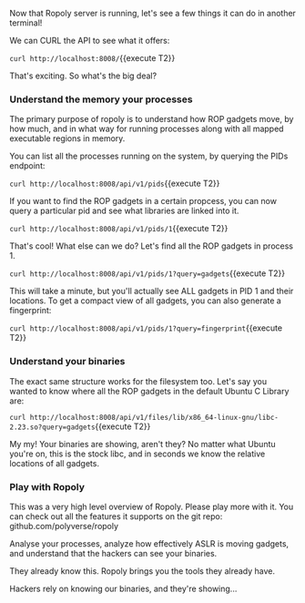 Now that Ropoly server is running, let's see a few things it can
do in another terminal!

We can CURL the API to see what it offers:

`curl http://localhost:8008/`{{execute T2}}

That's exciting. So what's the big deal?

### Understand the memory your processes

The primary purpose of ropoly is to understand how ROP gadgets
move, by how much, and in what way for running processes along
with all mapped executable regions in memory.

You can list all the processes running on the system, by querying
the PIDs endpoint:

`curl http://localhost:8008/api/v1/pids`{{execute T2}}

If you want to find the ROP gadgets in a certain propcess, you can now
query a particular pid and see what libraries are linked into it.

`curl http://localhost:8008/api/v1/pids/1`{{execute T2}}


That's cool! What else can we do? Let's find all the ROP gadgets in
process 1.

`curl http://localhost:8008/api/v1/pids/1?query=gadgets`{{execute T2}}

This will take a minute, but you'll actually see ALL gadgets in PID 1
and their locations. To get a compact view of all gadgets, you can also
generate a fingerprint:

`curl http://localhost:8008/api/v1/pids/1?query=fingerprint`{{execute T2}}

### Understand your binaries

The exact same structure works for the filesystem too. Let's say
you wanted to know where all the ROP gadgets in the default
Ubuntu C Library are:

`curl http://localhost:8008/api/v1/files/lib/x86_64-linux-gnu/libc-2.23.so?query=gadgets`{{execute T2}}

My my! Your binaries are showing, aren't they? No matter what Ubuntu
you're on, this is the stock libc, and in seconds we know the relative
locations of all gadgets.

### Play with Ropoly

This was a very high level overview of Ropoly. Please play more with it. You can
check out all the features it supports on the git repo: github.com/polyverse/ropoly

Analyse your processes, analyze how effectively ASLR is moving gadgets, and
understand that the hackers can see your binaries.

They already know this. Ropoly brings you the tools they already have.

Hackers rely on knowing our binaries, and they're showing...